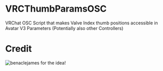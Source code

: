 # VRCThumbParamsOSC
VRChat OSC Script that makes Valve Index thumb positions accessible in Avatar V3 Parameters (Potentially also other Controllers)

# Credit
![benaclejames](https://github.com/benaclejames) for the idea!
